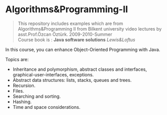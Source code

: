 # Algorithms&Programming-II

>This repository includes examples which are from Algorithms&amp;Programming II from Bilkent university video lectures by asst.Prof.Özcan Öztürk.
2009-2010-Summer  
Course book is : **Java software solutions**  *Lewis&Loftus*  

In this course, you can enhance Object-Oriented Programming with Java.  

Topics are:
* Inheritance and polymorphism, abstract classes and interfaces, graphical-user-interfaces, exceptions.
* Abstract data structures: lists, stacks, queues and trees. 
* Recursion.
* Files.
* Searching and sorting.
* Hashing.
* Time and space considerations.


